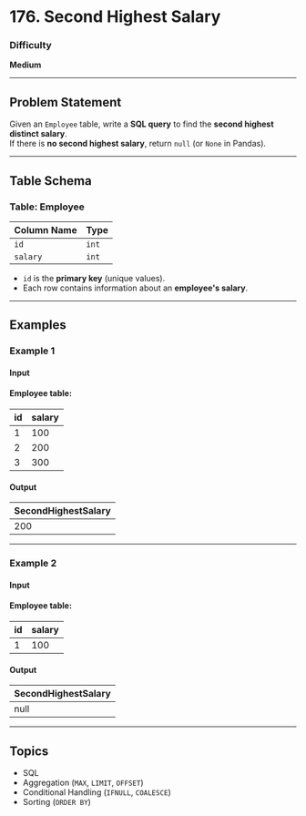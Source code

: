 # 176. Second Highest Salary

### Difficulty
**Medium**

---

## Problem Statement

Given an `Employee` table, write a **SQL query** to find the **second highest distinct salary**.  
If there is **no second highest salary**, return `null` (or `None` in Pandas).

---

## Table Schema

### **Table: Employee**
| Column Name | Type |
|-------------|------|
| `id`        | `int` |
| `salary`    | `int` |

- `id` is the **primary key** (unique values).
- Each row contains information about an **employee's salary**.

---

## Examples

### **Example 1**
#### **Input**
#### **Employee table:**
| id  | salary |
|---- |--------|
| 1   | 100    |
| 2   | 200    |
| 3   | 300    |

#### **Output**
| SecondHighestSalary |
|---------------------|
| 200                 |

---

### **Example 2**
#### **Input**
#### **Employee table:**
| id  | salary |
|---- |--------|
| 1   | 100    |

#### **Output**
| SecondHighestSalary |
|---------------------|
| null                |

---

## **Topics**
- SQL
- Aggregation (`MAX`, `LIMIT`, `OFFSET`)
- Conditional Handling (`IFNULL`, `COALESCE`)
- Sorting (`ORDER BY`)
